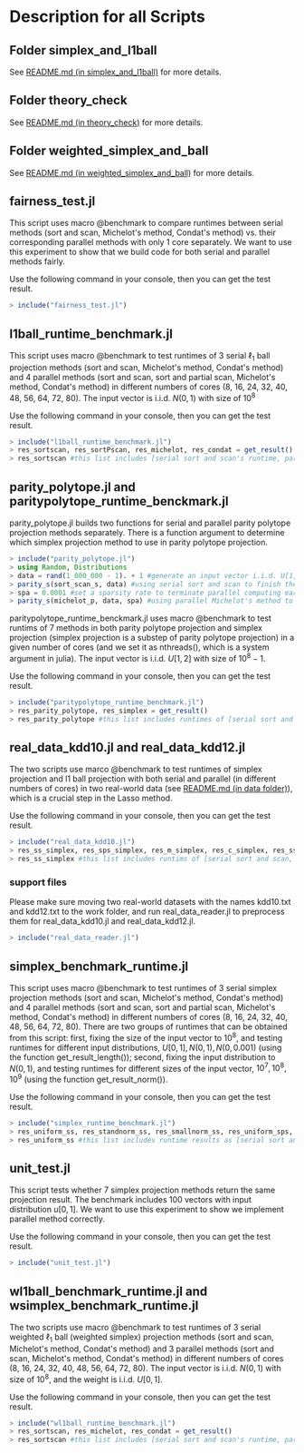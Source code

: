 # Description for all Scripts

## Folder simplex_and_l1ball

See [README.md (in simplex_and_l1ball)](simplex_and_l1ball/README.md) for more details.

## Folder theory_check

See [README.md (in theory_check)](theory_check/README.md) for more details.

## Folder weighted_simplex_and_ball

See [README.md (in weighted_simplex_and_ball)](weighted_simplex_and_ball/README.md) for more details.

## fairness_test.jl

This script uses macro @benchmark to compare runtimes between serial methods (sort and scan, Michelot's method, Condat's method) vs. their corresponding parallel methods with only 1 core separately. We want to use this experiment
to show that we build code for both serial and parallel methods fairly.

Use the following command in your console, then you can get the test result.

```julia
> include("fairness_test.jl")
```

## l1ball_runtime_benchmark.jl

This script uses macro @benchmark to test runtimes of 3 serial $\ell_1$ ball projection methods (sort and scan, Michelot's method, Condat's method) and 4 parallel methods (sort and scan, sort and partial scan, Michelot's method, Condat's method) in different numbers of cores (8, 16, 24, 32, 40, 48, 56, 64, 72, 80). The input vector is i.i.d. $N(0,1)$ with size of $10^8$

Use the following command in your console, then you can get the test result.

```julia
> include("l1ball_runtime_benchmark.jl")
> res_sortscan, res_sortPscan, res_michelot, res_condat = get_result()
> res_sortscan #this list includes [serial sort and scan's runtime, parallel sort and scan's runtime in 8, 16, 24, 32, 40, 48, 56, 64, 72, 80 cores]
```

## parity_polytope.jl and paritypolytope_runtime_benckmark.jl

parity_polytope.jl builds two functions for serial and parallel parity polytope projection methods separately. There is a function argument to determine which simplex projection method to use in parity polytope projection.

```julia
> include("parity_polytope.jl")
> using Random, Distributions
> data = rand(1_000_000 - 1). + 1 #generate an input vector i.i.d. U[1, 2] with size of 999999
> parity_s(sort_scan_s, data) #using serial sort and scan to finish the projection onto a parity polytope
> spa = 0.0001 #set a sparsity rate to terminate parallel computing early
> parity_s(michelot_p, data, spa) #using parallel Michelot's method to finish the projection onto a parity polytope
```

paritypolytope_runtime_benckmark.jl uses macro @benchmark to test runtims of 7 methods in both parity polytope projection and simplex projection (simplex projection is a substep of parity polytope projection) in a given number of
cores (and we set it as nthreads(), which is a system argument in julia). The input vector is i.i.d. $U[1,2]$ with size of $10^8 - 1$.

Use the following command in your console, then you can get the test result.

```julia
> include("paritypolytope_runtime_benchmark.jl")
> res_parity_polytope, res_simplex = get_result()
> res_parity_polytope #this list includes runtimes of [serial sort and scan, parallel sort and scan, parallel and partial scan, serial and parallel Michelot's methods, serial and parallel Condat's methods]
```

## real_data_kdd10.jl and real_data_kdd12.jl

The two scripts use marco @benchmark to test runtimes of simplex projection and l1 ball projection with both serial and parallel (in different numbers of cores) in two real-world data (see [README.md (in data folder)](/data/README.md)), which is a crucial step in the Lasso method.

Use the following command in your console, then you can get the test result.

```julia
> include("real_data_kdd10.jl")
> res_ss_simplex, res_sps_simplex, res_m_simplex, res_c_simplex, res_ss_ball, res_sps_ball, res_m_ball, res_c_ball = get_result()
> res_ss_simplex #this list includes runtims of [serial sort and scan, parallel sort and scan in different cores]
```

### support files

Please make sure moving two real-world datasets with the names kdd10.txt and kdd12.txt to the work folder, and run real_data_reader.jl to preprocess them for real_data_kdd10.jl and real_data_kdd12.jl.

```julia
> include("real_data_reader.jl")
```

## simplex_benchmark_runtime.jl

This script uses macro @benchmark to test runtimes of 3 serial simplex projection methods (sort and scan, Michelot's method, Condat's method) and 4 parallel methods (sort and scan, sort and partial scan, Michelot's method, Condat's method) in different numbers of cores (8, 16, 24, 32, 40, 48, 56, 64, 72, 80). There are two groups of runtimes that can be obtained from this script: first, fixing the size of the input vector to $10^8$, and testing runtimes for different input distributions, $U[0,1], N(0,1), N(0, 0.001)$ (using the function get_result_length()); second, fixing the input distribution to $N(0,1)$, and testing runtimes for different sizes of the input vector, $10^7, 10^8, 10^9$ (using the function get_result_norm()). 

Use the following command in your console, then you can get the test result.

```julia
> include("simplex_runtime_benchmark.jl")
> res_uniform_ss, res_standnorm_ss, res_smallnorm_ss, res_uniform_sps, res_standnorm_sps, res_smallnorm_sps, res_uniroms_m, res_standnorm_m, res_smallnorm_m, res_uniform_c, res_standnorm_c, res_smallnorm_c = get_result_length()
> res_uniform_ss #this list includes runtime results as [serial sort and scan, parallel sort and scan in different numbers of cores], and the input distribution is $u[0,1]$
```
## unit_test.jl

This script tests whether 7 simplex projection methods return the same projection result. The benchmark includes 100 vectors with input distribution $u[0,1]$. We want to use this experiment to show we implement parallel method correctly.

Use the following command in your console, then you can get the test result.

```julia
> include("unit_test.jl")
```

## wl1ball_benchmark_runtime.jl and wsimplex_benchmark_runtime.jl

The two scripts use macro @benchmark to test runtimes of 3 serial weighted $\ell_1$ ball (weighted simplex) projection methods (sort and scan, Michelot's method, Condat's method) and 3 parallel methods (sort and scan, Michelot's method, Condat's method) in different numbers of cores (8, 16, 24, 32, 40, 48, 56, 64, 72, 80). The input vector is i.i.d. $N(0,1)$ with size of $10^8$, and the weight is i.i.d. $U[0,1]$.

Use the following command in your console, then you can get the test result.

```julia
> include("wl1ball_runtime_benchmark.jl")
> res_sortscan, res_michelot, res_condat = get_result()
> res_sortscan #this list includes [serial sort and scan's runtime, parallel sort and scan's runtime in 8, 16, 24, 32, 40, 48, 56, 64, 72, 80 cores]
```


